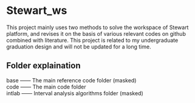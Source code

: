# Stewart_ws

This project mainly uses two methods to solve the workspace of Stewart platform, and revises it on the basis of various relevant codes on github combined with literature. This project is related to my undergraduate graduation design and will not be updated for a long time.

## Folder explaination

base —— The main reference code folder (masked)  
code —— The main code folder  
intlab —— Interval analysis algorithms folder (masked)  
